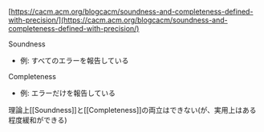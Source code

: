 [https://cacm.acm.org/blogcacm/soundness-and-completeness-defined-with-precision/](https://cacm.acm.org/blogcacm/soundness-and-completeness-defined-with-precision/)

Soundness
- 例: すべてのエラーを報告している

Completeness
- 例: エラーだけを報告している

理論上[[Soundness]]と[[Completeness]]の両立はできない(が、実用上はある程度緩和ができる)
